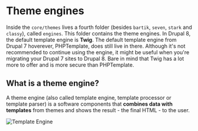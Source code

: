 # Theme engines

Inside the `core/themes` lives a fourth folder (besides `bartik`, `seven`, `stark` and `classy`), called `engines`. This folder contains the theme engines. In Drupal 8, the default template engine is **Twig**. The default template engine from Drupal 7 hoverever, PHPTemplate, does still live in there. Although it's not recommended to continue using the engine, it might be useful when you're migrating your Drupal 7 sites to Drupal 8. Bare in mind that Twig has a lot more to offer and is more secure than PHPTemplate.

## What is a theme engine?

A theme engine (also called template engine, template processor or template parser) is a software components that **combines data with templates** from themes and shows the result - the final HTML - to the user.

![Template Engine](https://raw.githubusercontent.com/sqndr/d8-theming-guide/master/img/template-engine.png)
